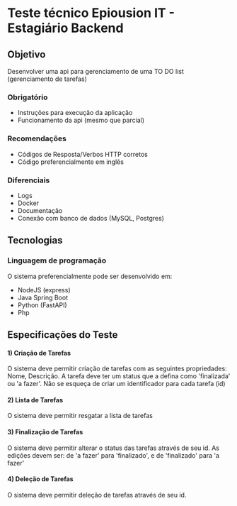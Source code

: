 # Teste técnico Epiousion IT - Estagiário Backend

## Objetivo
Desenvolver uma api para gerenciamento de uma TO DO list (gerenciamento de tarefas)

### Obrigatório

- Instruções para execução da aplicação
- Funcionamento da api (mesmo que parcial)

### Recomendações

- Códigos de Resposta/Verbos HTTP corretos
- Código preferencialmente em inglês

### Diferenciais

- Logs
- Docker
- Documentação
- Conexão com banco de dados (MySQL, Postgres)

## Tecnologias

### Linguagem de programação

O sistema preferencialmente pode ser desenvolvido em:

- NodeJS (express)
- Java Spring Boot
- Python (FastAPI)
- Php

## Especificações do Teste

#### 1) Criação de Tarefas

O sistema deve permitir criação de tarefas com as seguintes propriedades: Nome, Descrição.
A tarefa deve ter um status que a defina como 'finalizada' ou 'a fazer'.
Não se esqueça de criar um identificador para cada tarefa (id)

#### 2) Lista de Tarefas

O sistema deve permitir resgatar a lista de tarefas

#### 3) Finalização de Tarefas

O sistema deve permitir alterar o status das tarefas através de seu id.
As edições devem ser: de 'a fazer' para 'finalizado', e de 'finalizado' para 'a fazer'

#### 4) Deleção de Tarefas

O sistema deve permitir deleção de tarefas através de seu id.
